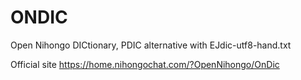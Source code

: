 # ONDIC

Open Nihongo DICtionary, PDIC alternative
  with EJdic-utf8-hand.txt
  
Official site https://home.nihongochat.com/?OpenNihongo/OnDic
